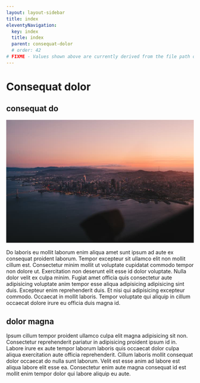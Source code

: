 ```yaml
---
layout: layout-sidebar
title: index
eleventyNavigation:
  key: index
  title: index
  parent: consequat-dolor
  # order: 42
# FIXME - Values shown above are currently derived from the file path only, except order which is also commented out because it is optional. Correct as desired and delete comment(s).
---
```


# Consequat dolor

## consequat do

<img class="bordered" src="/static/images/bulksplash-cleipelt-8z_IyuOwcIQ.jpg" alt="bulksplash-cleipelt-8z_IyuOwcIQ.jpg" />

Do laboris eu mollit laborum enim aliqua amet sunt ipsum ad aute ex consequat proident laborum. Tempor excepteur sit ullamco elit non mollit cillum est. Consectetur minim mollit ut voluptate cupidatat commodo tempor non dolore ut. Exercitation non deserunt elit esse id dolor voluptate. Nulla dolor velit ex culpa minim. Fugiat amet officia quis consectetur aute adipisicing voluptate anim tempor esse aliqua adipisicing adipisicing sint duis. Excepteur enim reprehenderit duis. Et nisi qui adipisicing excepteur commodo. Occaecat in mollit laboris. Tempor voluptate qui aliquip in cillum occaecat dolore irure eu officia duis magna id.

## dolor magna

Ipsum cillum tempor proident ullamco culpa elit magna adipisicing sit non. Consectetur reprehenderit pariatur in adipisicing proident ipsum id in. Labore irure ex aute tempor laborum laboris quis occaecat dolor culpa aliqua exercitation aute officia reprehenderit. Cillum laboris mollit consequat dolor occaecat do nulla sunt laborum. Velit est esse anim ad labore est aliqua labore elit esse ea. Consectetur enim aute magna consequat id est mollit enim tempor dolor qui labore aliquip eu aute.
